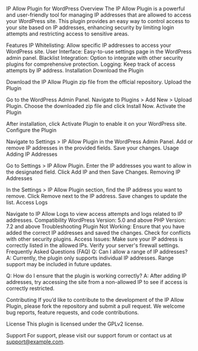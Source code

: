IP Allow Plugin for WordPress
Overview
The IP Allow Plugin is a powerful and user-friendly tool for managing IP addresses that are allowed to access your WordPress site. This plugin provides an easy way to control access to your site based on IP addresses, enhancing security by limiting login attempts and restricting access to sensitive areas.

Features
IP Whitelisting: Allow specific IP addresses to access your WordPress site.
User Interface: Easy-to-use settings page in the WordPress admin panel.
Blacklist Integration: Option to integrate with other security plugins for comprehensive protection.
Logging: Keep track of access attempts by IP address.
Installation
Download the Plugin

Download the IP Allow Plugin zip file from the official repository.
Upload the Plugin

Go to the WordPress Admin Panel.
Navigate to Plugins > Add New > Upload Plugin.
Choose the downloaded zip file and click Install Now.
Activate the Plugin

After installation, click Activate Plugin to enable it on your WordPress site.
Configure the Plugin

Navigate to Settings > IP Allow Plugin in the WordPress Admin Panel.
Add or remove IP addresses in the provided fields.
Save your changes.
Usage
Adding IP Addresses

Go to Settings > IP Allow Plugin.
Enter the IP addresses you want to allow in the designated field.
Click Add IP and then Save Changes.
Removing IP Addresses

In the Settings > IP Allow Plugin section, find the IP address you want to remove.
Click Remove next to the IP address.
Save changes to update the list.
Access Logs

Navigate to IP Allow Logs to view access attempts and logs related to IP addresses.
Compatibility
WordPress Version: 5.0 and above
PHP Version: 7.2 and above
Troubleshooting
Plugin Not Working: Ensure that you have added the correct IP addresses and saved the changes. Check for conflicts with other security plugins.
Access Issues: Make sure your IP address is correctly listed in the allowed IPs. Verify your server's firewall settings.
Frequently Asked Questions (FAQ)
Q: Can I allow a range of IP addresses?
A: Currently, the plugin only supports individual IP addresses. Range support may be included in future updates.

Q: How do I ensure that the plugin is working correctly?
A: After adding IP addresses, try accessing the site from a non-allowed IP to see if access is correctly restricted.

Contributing
If you’d like to contribute to the development of the IP Allow Plugin, please fork the repository and submit a pull request. We welcome bug reports, feature requests, and code contributions.

License
This plugin is licensed under the GPLv2 license.

Support
For support, please visit our support forum or contact us at support@example.com.
